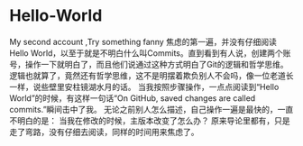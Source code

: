 # Hello-World
My second account ,Try something fanny
焦虑的第一遍，并没有仔细阅读Hello World，以至于就是不明白什么叫Commits。直到看到有人说，创建两个账号，操作一下就明白了，而且他们说通过这种方式明白了Git的逻辑和哲学思维。
逻辑也就算了，竟然还有哲学思维，这不是明摆着欺负别人不会吗，像一位老道长一样，说些壁里安柱镜湖水月的话。
当我按照步骤操作，一点点阅读到“Hello World”的时候，有这样一句话“On GitHub, saved changes are called commits.”瞬间击中了我。
无论之前别人怎么描述，自己操作一遍是最快的，一直不明白的是：
当我在修改的时候，主版本改变了怎么办？
原来导论里都有，只是走了弯路，没有仔细去阅读，同样的时间用来焦虑了。
